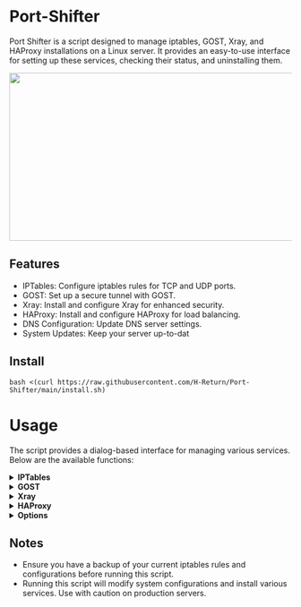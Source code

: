 # Port-Shifter

Port Shifter is a script designed to manage iptables, GOST, Xray, and HAProxy installations on a Linux server. It provides an easy-to-use interface for setting up these services, checking their status, and uninstalling them.

<div align='center'><img style="aspect-ratio:1448/659;" src="https://github.com/H-Return/Port-Shifter/assets/151555003/e94952f8-f85b-4241-83b9-a2e9b7958b8b" width="600" height="300"></div>

## Features
- IPTables: Configure iptables rules for TCP and UDP ports.
- GOST: Set up a secure tunnel with GOST.
- Xray: Install and configure Xray for enhanced security.
- HAProxy: Install and configure HAProxy for load balancing.
- DNS Configuration: Update DNS server settings.
- System Updates: Keep your server up-to-dat

## Install
```shell
bash <(curl https://raw.githubusercontent.com/H-Return/Port-Shifter/main/install.sh)
```

# Usage
The script provides a dialog-based interface for managing various services. Below are the available functions:

<details>
<summary><b>IPTables</b></summary>

<div align='center'><img style="aspect-ratio:1448/659;" src="https://github.com/H-Return/Port-Shifter/assets/151555003/a8b48e18-736a-4e2e-8877-a3bf0d79059d" width="600" height="400"></div><br>

1.Install IPTables:

- Configures iptables rules for TCP and UDP ports.
- Prompts for server IP and ports to be configured.

2.Check IPTables Ports:
  
- Displays the current iptables rules and service status.

3.Uninstall IPTables:

- Removes iptables rules and stops the service.
</details>
<details>
<summary><b>GOST</b></summary>

<div align='center'><img style="aspect-ratio:1448/659;" src="https://github.com/H-Return/Port-Shifter/assets/151555003/d76a56c4-44b9-4445-857c-e8c10f1fe7ef" width="600" height="400"></div><br>

1.Install GOST:

- Downloads and installs GOST.
- Prompts for domain/IP and port configuration.

2.Check GOST Ports:

- Displays the current GOST ports and service status.

3.Add Another Port to GOST:

- Adds a new port and domain/IP to the existing GOST configuration.

4.Uninstall GOST:

- Stops and removes GOST service and binary.
</details>
<details>
<summary><b>Xray</b></summary>

<div align='center'><img style="aspect-ratio:1448/659;" src="https://github.com/H-Return/Port-Shifter/assets/151555003/95258975-7792-4178-a83f-876497f3d8a2" width="600" height="400"></div><br>

1.Install Xray:

- Installs Xray using the official script.
- Prompts for domain/IP and port configuration.

2.Check Xray Service:

- Displays the current Xray ports and service status.

3.Add Another Inbound:

- Adds a new inbound configuration to Xray.

4.Remove Inbound:

- Removes an existing inbound configuration from Xray.

5.Uninstall Xray:

- Removes Xray configuration and uninstalls the service.
</details>
<details>
<summary><b>HAProxy</b></summary>

<div align='center'><img style="aspect-ratio:1448/659;" src="https://github.com/H-Return/Port-Shifter/assets/151555003/fdad23d7-6d0f-446f-867a-bf7df51a57fe" width="600" height="400"></div><br>
  
1.Install HAProxy:

- Installs HAProxy and configures it based on user input.

2.Check HAProxy:

- Displays the current HAProxy ports and service status.

3.Uninstall HAProxy:

- Stops and removes HAProxy service and configuration.
</details>

<details>
<summary><b>Options</b></summary>

<div align='center'><img style="aspect-ratio:1448/659;" src="https://github.com/H-Return/Port-Shifter/assets/151555003/52165edf-71df-4fbb-904c-c8fdf566c374" width="600" height="400"></div><br>
  
1.Configure DNS:

- Updates DNS server settings.

2.Update Server:

- Updates the server's package list and installed packages.
</details>

## Notes
- Ensure you have a backup of your current iptables rules and configurations before running this script.
- Running this script will modify system configurations and install various services. Use with caution on production servers.
